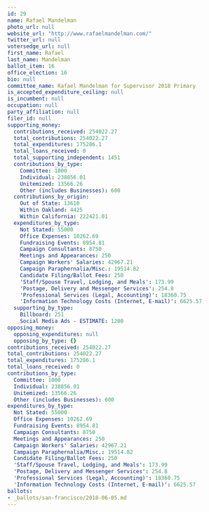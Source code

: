 ```yaml
---
id: 29
name: Rafael Mandelman
photo_url: null
website_url: "http://www.rafaelmandelman.com/"
twitter_url: null
votersedge_url: null
first_name: Rafael
last_name: Mandelman
ballot_item: 16
office_election: 16
bio: null
committee_name: Rafael Mandelman for Supervisor 2018 Primary
is_accepted_expenditure_ceiling: null
is_incumbent: null
occupation: null
party_affiliation: null
filer_id: null
supporting_money:
  contributions_received: 254022.27
  total_contributions: 254022.27
  total_expenditures: 175286.1
  total_loans_received: 0
  total_supporting_independent: 1451
  contributions_by_type:
    Committee: 1000
    Individual: 238856.01
    Unitemized: 13566.26
    Other (includes Businesses): 600
  contributions_by_origin:
    Out of State: 13610
    Within Oakland: 4425
    Within California: 222421.01
  expenditures_by_type:
    Not Stated: 55000
    Office Expenses: 10262.69
    Fundraising Events: 8954.81
    Campaign Consultants: 8750
    Meetings and Appearances: 250
    Campaign Workers' Salaries: 42967.21
    Campaign Paraphernalia/Misc.: 19514.82
    Candidate Filing/Ballot Fees: 250
    'Staff/Spouse Travel, Lodging, and Meals': 173.99
    'Postage, Delivery and Messenger Services': 254.8
    'Professional Services (Legal, Accounting)': 18360.75
    'Information Technology Costs (Internet, E-mail)': 6625.57
  supporting_by_type:
    Billboard: 251
    Social Media Ads - ESTIMATE: 1200
opposing_money:
  opposing_expenditures: null
  opposing_by_type: {}
contributions_received: 254022.27
total_contributions: 254022.27
total_expenditures: 175286.1
total_loans_received: 0
contributions_by_type:
  Committee: 1000
  Individual: 238856.01
  Unitemized: 13566.26
  Other (includes Businesses): 600
expenditures_by_type:
  Not Stated: 55000
  Office Expenses: 10262.69
  Fundraising Events: 8954.81
  Campaign Consultants: 8750
  Meetings and Appearances: 250
  Campaign Workers' Salaries: 42967.21
  Campaign Paraphernalia/Misc.: 19514.82
  Candidate Filing/Ballot Fees: 250
  'Staff/Spouse Travel, Lodging, and Meals': 173.99
  'Postage, Delivery and Messenger Services': 254.8
  'Professional Services (Legal, Accounting)': 18360.75
  'Information Technology Costs (Internet, E-mail)': 6625.57
ballots:
- _ballots/san-francisco/2018-06-05.md
---
```

